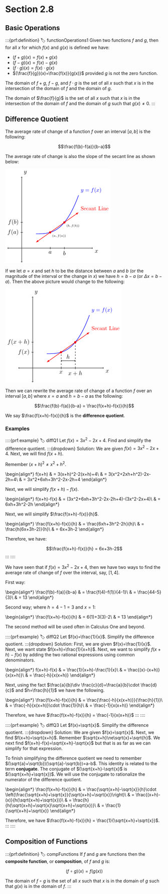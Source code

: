 # Section 2.8

## Basic Operations

:::{prf:definition}
:label: functionOperations1
Given two functions $f$ and $g$, then for all $x$ for which $f(x)$ and $g(x)$ is defined we have:
* $(f+g)(x)=f(x)+g(x)$
* $(f-g)(x)=f(x)-g(x)$
* $(f\cdot g)(x)=f(x)\cdot g(x)$
* $(\frac{f}{g})(x)=\frac{f(x)}{g(x)}$ provided $g$ is not the zero function.

The domain of $f+g$, $f-g$, and $f\cdot g$ is the set of all $x$ such that $x$ is in the intersection of the domain of $f$ and the domain of $g$.

The domain of $\frac{f}{g}$ is the set of all $x$ such that $x$ is in the intersection of the domain of $f$ and the domain of $g$ such that $g(x)\ne 0$.
:::

## Difference Quotient

The average rate of change of a function $f$ over an interval $[a,b]$ is the following:

$$\frac{f(b)-f(a)}{b-a}$$

The average rate of change is also the slope of the secant line as shown below:

![Graph of function and its secant line](images/secantLine1.png)

If we let $a=x$ and set $h$ to be the distance between $a$ and $b$ (or the magnitude of the interval or the change in $x$) we have $h=b-a$ (or $\Delta x = b-a$). Then the above picture would change to the following:

![Graph of a function and its secant line with respect to h](images/secantLine2.png)

Then we can rewrite the average rate of change of a function $f$ over an interval $[a,b]$ where $x=a$ and $h=b-a$ as the following:

$$\frac{f(b)-f(a)}{b-a} = \frac{f(x+h)-f(x)}{h}$$

We say $\frac{f(x+h)-f(x)}{h}$ is the **difference quotient**.

### Examples

::::{prf:example}
:label: diffQ1
Let $f(x)=3x^2-2x+4$. Find and simplify the difference quotient.
:::{dropdown} Solution:
We are given $f(x)=3x^2-2x+4$. Next, we will find $f(x+h)$.

Remember $(x+h)^2\ne x^2 +h^2$.

\begin{align*}
    f(x+h) & = 3(x+h)^2-2(x+h)+4\\
    & = 3(x^2+2xh+h^2)-2x-2h+4\\
    & = 3x^2+6xh+3h^2-2x-2h+4
\end{align*}

Next, we will simplify $f(x+h)-f(x)$.

\begin{align*}
    f(x+h)-f(x) & = (3x^2+6xh+3h^2-2x-2h+4)-(3x^2-2x+4)\\
    & = 6xh+3h^2-2h
\end{align*}

Next, we will simplify $\frac{f(x+h)-f(x)}{h}$.

\begin{align*}
    \frac{f(x+h)-f(x)}{h} & = \frac{6xh+3h^2-2h}{h}\\
    & = \frac{h(6x+3h-2)}{h}\\
    & = 6x+3h-2
\end{align*}

Therefore, we have:

$$\frac{f(x+h)-f(x)}{h} = 6x+3h-2$$
:::
::::

We have seen that if $f(x)=3x^2-2x+4$, then we have two ways to find the average rate of change of $f$ over the interval, say, $[1,4]$.

First way:

\begin{align*}
    \frac{f(b)-f(a)}{b-a} & = \frac{f(4)-f(1)}{4-1}\\
    & = \frac{44-5}{3}\\
    & = 13
\end{align*}

Second way; where $h=4-1=3$ and $x=1$:

\begin{align*}
    \frac{f(x+h)-f(x)}{h} & = 6(1)+3(3)-2\\
    & = 13
\end{align*}

The second method will be used often in Calculus One and beyond.

::::{prf:example}
:label: diffQ2
Let $f(x)=\frac{1}{x}$. Simplify the difference quotient.
:::{dropdown} Solution:
First, we are given $f(x)=\frac{1}{x}$. Next, we want state $f(x+h)=\frac{1}{x+h}$. Next, we want to simplify $f(x+h)-f(x)$ by adding the two rational expressions using common denominators.

\begin{align*}
    f(x+h)-f(x) & = \frac{1}{x+h)-\frac{1}{x}\\
    & = \frac{(x)-(x+h)}{x(x+h)}\\
    & = \frac{-h}{x(x+h)}
\end{align*}

Next, using the fact $\frac{a}{b}\div \frac{c}{d}=\frac{a}{b}\cdot \frac{d}{c}$ and $h=\frac{h}{1}$ we have the following.

\begin{align*}
    \frac{f(x+h)-f(x)}{h} & = \frac{\frac{-h}{x(x+h)}}{\frac{h}{1}}\\
    & = \frac{-h}{x(x+h)}\cdot \frac{1}{h}\\
    & = \frac{-1}{x(x+h)}
\end{align*}

Therefore, we have $\frac{f(x+h)-f(x)}{h} = \frac{-1}{x(x+h)}$
:::
::::

::::{prf:example}
:label: diffQ3
Let $f(x)=\sqrt{x}$. Simplify the difference quotient.
:::{dropdown} Solution:
We are given $f(x)=\sqrt{x}$. Next, we find $f(x+h)=\sqrt{x+h}$. Remember $\sqrt{x+h}\ne\sqrt{x}+\sqrt{h}$. We next find $f(x+h)-f(x)=\sqrt{x+h}-\sqrt{x}$ but that is as far as we can simplify for that expression.

To finish simplifying the difference quotient we need to remember $(\sqrt{a}+\sqrt{b})(\sqrt{a}-\sqrt{b})=a-b$. This identity is related to the term **conjugate**. The conjugate of $(\sqrt{x+h}-\sqrt{x}$ is $(\sqrt{x+h}+\sqrt{x})$. We will use the conjugate to rationalize the numerator of the difference quotient.

\begin{align*}
    \frac{f(x+h)-f(x)}{h} & = \frac{\sqrt{x+h}-\sqrt{x}}{h}\cdot \left(\frac{\sqrt{x+h}+\sqrt{x}}{\sqrt{x+h}+\sqrt{x}}\right)\\
    & = \frac{(x+h)-(x)}{h(\sqrt{x+h)+\sqrt{x})}\\
    & = \frac{h}{h(\sqrt{x+h}+\sqrt{x}\sqrt{x+h}+\sqrt{x})}\\
    & = \frac{1}{\sqrt{x+h}+\sqrt{x}}
\end{align*}

Therefore, we have $\frac{f(x+h)-f(x)}{h} = \frac{1}{\sqrt{x+h}+\sqrt{x}}$.
:::
::::

## Composition of Functions

:::{prf:definition}
:label: compFunctions
If $f$ and $g$ are functions then the **composite function**, or **composition**, of $f$ and $g$ is:

$$(f\circ g)(x)=f(g(x))$$

The domain of $f\circ g$ is the set of all $x$ such that $x$ is in the domain of $g$ such that $g(x)$ is in the domain of $f$.
:::